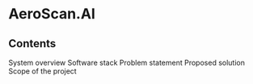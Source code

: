 #  AeroScan.AI




## Contents
System overview
Software stack
Problem statement
Proposed solution
Scope of the project

